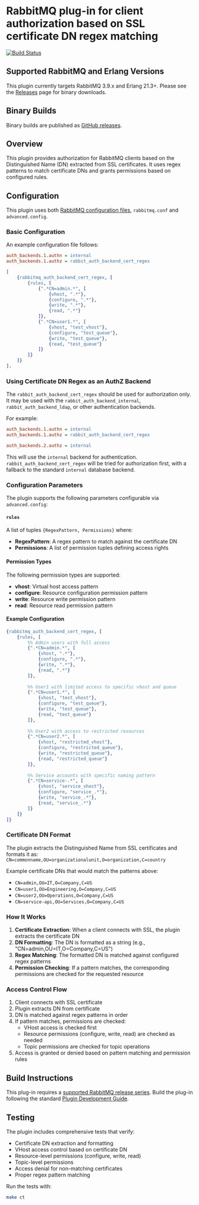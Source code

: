 # RabbitMQ plug-in for client authorization based on SSL certificate DN regex matching

[![Build Status](https://github.com/bastibrunn/rabbitmq-auth-backend-cert-regex/actions/workflows/main.yaml/badge.svg?branch=master)](https://github.com/bastibrunn/rabbitmq-auth-backend-cert-regex/actions)

## Supported RabbitMQ and Erlang Versions

This plugin currently targets RabbitMQ 3.9.x and Erlang 21.3+. Please see the [Releases](https://github.com/bastibrunn/rabbitmq-auth-backend-cert-regex/releases) page for binary downloads.

## Binary Builds

Binary builds are published as [GitHub releases](https://github.com/bastibrunn/rabbitmq-auth-backend-cert-regex/releases).

## Overview

This plugin provides authorization for RabbitMQ clients based on the Distinguished Name (DN) extracted from SSL certificates. It uses regex patterns to match certificate DNs and grants permissions based on configured rules.

## Configuration

This plugin uses both [RabbitMQ configuration files](http://www.rabbitmq.com/configure.html#configuration-file),
`rabbitmq.conf` and `advanced.config`.

### Basic Configuration

An example configuration file follows:

``` ini
auth_backends.1.authn = internal
auth_backends.1.authz = rabbit_auth_backend_cert_regex
```

```erlang
[
    {rabbitmq_auth_backend_cert_regex, [
        {rules, [
            {".*CN=admin.*", [
                {vhost, ".*"},
                {configure, ".*"},
                {write, ".*"},
                {read, ".*"}
            ]},
            {".*CN=user1.*", [
                {vhost, "test_vhost"},
                {configure, "test_queue"},
                {write, "test_queue"},
                {read, "test_queue"}
            ]}
        ]}
    ]}
].
```

### Using Certificate DN Regex as an AuthZ Backend

The `rabbit_auth_backend_cert_regex` should be used for authorization only. It may
be used with the `rabbit_auth_backend_internal`, `rabbit_auth_backend_ldap`, or other authentication backends.

For example:

``` ini
auth_backends.1.authn = internal
auth_backends.1.authz = rabbit_auth_backend_cert_regex

auth_backends.2.authz = internal
```

This will use the `internal` backend for authentication. `rabbit_auth_backend_cert_regex` will be tried
for authorization first, with a fallback to the standard `internal` database backend.

### Configuration Parameters

The plugin supports the following parameters configurable via `advanced.config`:

#### `rules`

A list of tuples `{RegexPattern, Permissions}` where:

- **RegexPattern**: A regex pattern to match against the certificate DN
- **Permissions**: A list of permission tuples defining access rights

#### Permission Types

The following permission types are supported:

- **vhost**: Virtual host access pattern
- **configure**: Resource configuration permission pattern
- **write**: Resource write permission pattern  
- **read**: Resource read permission pattern

#### Example Configuration

```erlang
{rabbitmq_auth_backend_cert_regex, [
    {rules, [
        %% Admin users with full access
        {".*CN=admin.*", [
            {vhost, ".*"},
            {configure, ".*"},
            {write, ".*"},
            {read, ".*"}
        ]},
        
        %% User1 with limited access to specific vhost and queue
        {".*CN=user1.*", [
            {vhost, "test_vhost"},
            {configure, "test_queue"},
            {write, "test_queue"},
            {read, "test_queue"}
        ]},
        
        %% User2 with access to restricted resources
        {".*CN=user2.*", [
            {vhost, "restricted_vhost"},
            {configure, "restricted_queue"},
            {write, "restricted_queue"},
            {read, "restricted_queue"}
        ]},
        
        %% Service accounts with specific naming pattern
        {".*CN=service-.*", [
            {vhost, "service_vhost"},
            {configure, "service_.*"},
            {write, "service_.*"},
            {read, "service_.*"}
        ]}
    ]}
]}
```

### Certificate DN Format

The plugin extracts the Distinguished Name from SSL certificates and formats it as:
`CN=commonname,OU=organizationalunit,O=organization,C=country`

Example certificate DNs that would match the patterns above:
- `CN=admin,OU=IT,O=Company,C=US`
- `CN=user1,OU=Engineering,O=Company,C=US`
- `CN=user2,OU=Operations,O=Company,C=US`
- `CN=service-api,OU=Services,O=Company,C=US`

### How It Works

1. **Certificate Extraction**: When a client connects with SSL, the plugin extracts the certificate DN
2. **DN Formatting**: The DN is formatted as a string (e.g., "CN=admin,OU=IT,O=Company,C=US")
3. **Regex Matching**: The formatted DN is matched against configured regex patterns
4. **Permission Checking**: If a pattern matches, the corresponding permissions are checked for the requested resource

### Access Control Flow

1. Client connects with SSL certificate
2. Plugin extracts DN from certificate
3. DN is matched against regex patterns in order
4. If pattern matches, permissions are checked:
   - VHost access is checked first
   - Resource permissions (configure, write, read) are checked as needed
   - Topic permissions are checked for topic operations
5. Access is granted or denied based on pattern matching and permission rules

## Build Instructions

This plug-in requires a [supported RabbitMQ release series](https://www.rabbitmq.com/versions.html). Build the plug-in following the
standard [Plugin Development Guide](https://www.rabbitmq.com/plugin-development.html).

## Testing

The plugin includes comprehensive tests that verify:

- Certificate DN extraction and formatting
- VHost access control based on certificate DN
- Resource-level permissions (configure, write, read)
- Topic-level permissions
- Access denial for non-matching certificates
- Proper regex pattern matching

Run the tests with:
```bash
make ct
```

